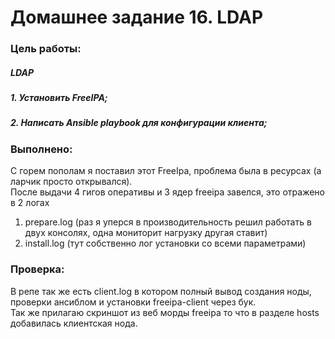 # Домашнее задание 16. LDAP 
### Цель работы:
#####  LDAP
##### 1. Установить FreeIPA;
##### 2. Написать Ansible playbook для конфигурации клиента;

### Выполнено: 
С горем пополам я поставил этот FreeIpa, проблема была в ресурсах (а ларчик просто открывался). <br/>
После выдачи 4 гигов оперативы и 3 ядер freeipa завелся, это отражено в 2 логах <br/>
   1. prepare.log (раз я уперся в производительность решил работать в двух консолях, одна мониторит нагрузку другая ставит)<br/>
   2. install.log (тут собственно лог установки со всеми параметрами)<br/>

### Проверка:
В репе так же есть client.log в котором полный вывод создания ноды, проверки ансиблом и установки freeipa-client через бук. <br/>
Так же прилагаю скриншот из веб морды freeipa то что в разделе hosts добавилась клиентская нода. <br/>
